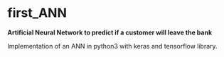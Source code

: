 # first_ANN
**Artificial Neural Network to predict if a customer will leave the bank**

Implementation of an ANN in python3 with keras and tensorflow library.  
